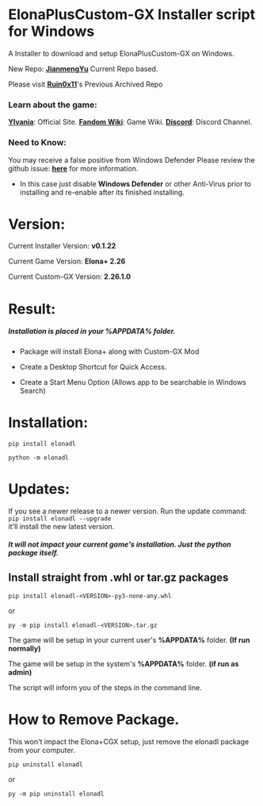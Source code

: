 # ElonaPlusCustom-GX Installer script for Windows

  
A Installer to download and setup ElonaPlusCustom-GX on Windows.


New Repo: **[JianmengYu](https://github.com/JianmengYu/ElonaPlusCustom-GX)** Current Repo based. <br>

Please visit **[Ruin0x11](https://github.com/Ruin0x11/ElonaPlusCustom-GX)**'s Previous Archived Repo


### Learn about the game:

**[Ylvania](https://ylvania.org/elona_e.html)**: Official Site.
**[Fandom Wiki](https://elona.fandom.com/wiki/Elona_Wiki)**: Game Wiki.
**[Discord](https://discord.gg/Razdxsk)**: Discord Channel.

### Need to Know:
You may receive a false positive from Windows Defender
Please review the github issue: **[here](https://github.com/Ruin0x11/ElonaPlusCustom-GX/issues/103)** for more information.


 - In this case just disable __Windows Defender__ or other Anti-Virus prior to installing and re-enable after its finished installing.

# Version:

Current Installer Version: **v0.1.22**<br>

Current Game Version: **Elona+ 2.26**<br>

Current Custom-GX Version: **2.26.1.0**<br>



# Result:

  ##### Installation is placed in your %APPDATA% folder.

- Package will install Elona+ along with Custom-GX Mod

- Create a Desktop Shortcut for Quick Access.

- Create a Start Menu Option (Allows app to be searchable in Windows Search)



# Installation:

```
pip install elonadl

python -m elonadl
```



# Updates:

If you see a newer release to a newer version. Run the update command:
 ```pip install elonadl --upgrade```<br> it'll install the new latest version.<br>

##### It will not impact your current game's installation. Just the python package itself.



## Install straight from .whl or tar.gz packages

```
pip install elonadl-<VERSION>-py3-none-any.whl
```
or <br>
```
py -m pip install elonadl-<VERSION>.tar.gz
```

The game will be setup in your current user's **%APPDATA%** folder. **(If run normally)**

The game will be setup in the system's **%APPDATA%** folder. **(if run as admin)**

The script will inform you of the steps in the command line.



# How to Remove Package.

This won't impact the Elona+CGX setup, just remove the elonadl package from your computer.

```
pip uninstall elonadl
```
or <br>
```
py -m pip uninstall elonadl
```